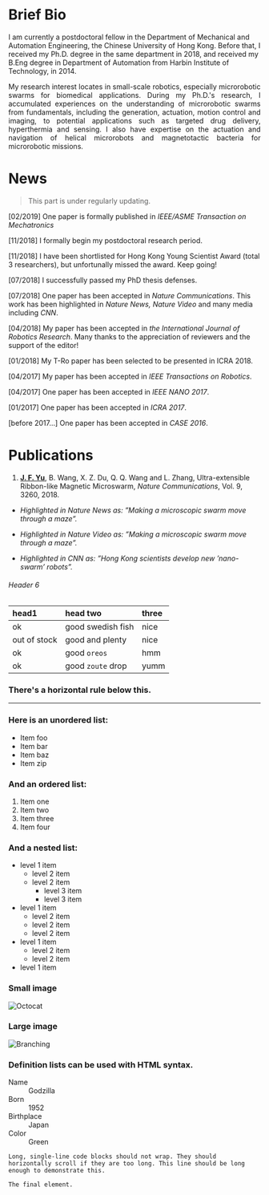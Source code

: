 

# Brief Bio

I am currently a postdoctoral fellow in the Department of Mechanical and Automation Engineering, the Chinese University of Hong Kong. Before that, I received my Ph.D. degree in the same department in 2018, and received my B.Eng degree in Department of Automation from Harbin Institute of Technology, in 2014. 

<p style="text-align:justify"> My research interest locates in small-scale robotics, especially microrobotic swarms for biomedical applications. During my Ph.D.'s research, I accumulated experiences on the understanding of microrobotic swarms from fundamentals, including the generation, actuation, motion control and imaging, to potential applications such as targeted drug delivery, hyperthermia and sensing. I also have expertise on the actuation and navigation of helical microrobots and magnetotactic bacteria for microrobotic missions.</p>

# News
>This part is under regularly updating.

[02/2019] One paper is formally published in <i>IEEE/ASME Transaction on Mechatronics</i>

[11/2018] I formally begin my postdoctoral research period.

[11/2018] I have been shortlisted for Hong Kong Young Scientist Award (total 3 researchers), but unfortunally missed the award. Keep going!

[07/2018] I successfully passed my PhD thesis defenses.

[07/2018] One paper has been accepted in <i>Nature Communications</i>. This work has been highlighted in <i>Nature News, Nature Video</i> and many media including <i>CNN</i>.

[04/2018] My paper has been accepted in <i>the International Journal of Robotics Research</i>. Many thanks to the appreciation of reviewers and the support of the editor!

[01/2018] My T-Ro paper has been selected to be presented in ICRA 2018.

[04/2017] My paper has been accepted in <i>IEEE Transactions on Robotics</i>.

[04/2017] One paper has been accepted in <i>IEEE NANO 2017</i>.

[01/2017] One paper has been accepted in <i>ICRA 2017</i>.

[before 2017...] One paper has been accepted in <i>CASE 2016</i>.



# Publications

1. <strong><u>J. F. Yu</u></strong>, B. Wang, X. Z. Du, Q. Q. Wang and L. Zhang, Ultra-extensible Ribbon-like Magnetic Microswarm, <i>Nature Communications</i>, Vol. 9, 3260, 2018. 
  
* <i>Highlighted in Nature News as: ”Making a microscopic swarm move through a maze”.</i>

* <i>Highlighted in Nature Video as: ”Making a microscopic swarm move through a maze”.</i>

* <i>Highlighted in CNN as: ”Hong Kong scientists develop new ’nano-swarm’ robots”.</i>







###### Header 6

| head1        | head two          | three |
|:-------------|:------------------|:------|
| ok           | good swedish fish | nice  |
| out of stock | good and plenty   | nice  |
| ok           | good `oreos`      | hmm   |
| ok           | good `zoute` drop | yumm  |

### There's a horizontal rule below this.

* * *

### Here is an unordered list:

*   Item foo
*   Item bar
*   Item baz
*   Item zip

### And an ordered list:

1.  Item one
1.  Item two
1.  Item three
1.  Item four

### And a nested list:

- level 1 item
  - level 2 item
  - level 2 item
    - level 3 item
    - level 3 item
- level 1 item
  - level 2 item
  - level 2 item
  - level 2 item
- level 1 item
  - level 2 item
  - level 2 item
- level 1 item

### Small image

![Octocat](https://assets-cdn.github.com/images/icons/emoji/octocat.png)

### Large image

![Branching](https://guides.github.com/activities/hello-world/branching.png)


### Definition lists can be used with HTML syntax.

<dl>
<dt>Name</dt>
<dd>Godzilla</dd>
<dt>Born</dt>
<dd>1952</dd>
<dt>Birthplace</dt>
<dd>Japan</dd>
<dt>Color</dt>
<dd>Green</dd>
</dl>

```
Long, single-line code blocks should not wrap. They should horizontally scroll if they are too long. This line should be long enough to demonstrate this.
```

```
The final element.
```
